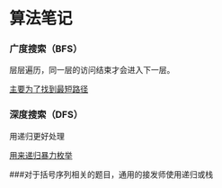 <h1>算法笔记
</h1>

### 广度搜索（BFS）

层层遍历，同一层的访问结束才会进入下一层。

<u>主要为了找到最短路径</u>

### 深度搜索（DFS）

用递归更好处理

<u>用来递归暴力枚举</u>

###对于括号序列相关的题目，通用的接发师使用递归或栈

